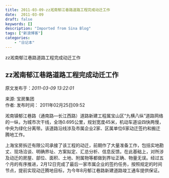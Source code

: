 ```yaml
---
title: 2011-03-09-zz淞南郁江巷路道路工程完成动迁工作
date:  2011-03-09
draft: false
keywords: []
description: "Imported from Sina Blog"
tags: ["新浪博客"]
categories: 
    - "日记本"
---
```

zz淞南郁江巷路道路工程完成动迁工作
## zz淞南郁江巷路道路工程完成动迁工作

 原文发布于：*2011-03-09 13:22:01*

 

  来源:
宝房集团    
作者:   发布时间： 2011年02月25日09:52

   
淞南镇郁江巷路（通南路&mdash;长江西路）道路新建工程属宝山区&ldquo;九横八纵&rdquo;道路网络的一纵，为城市次干线，全场0.695公里，规划宽度45米，机动车道设四快两慢，中央为绿化分离带。该道路沿线涉及市属企业2家、区属单位6家动迁签约和搬迁腾地工作。

   
上海宝房拆迁有限公司承接了该工程的动迁，前期作了大量准备工作，包括实地勘丈、现场洽谈、明确界址、方案拟定、汇总分析、信息反馈。在此基础上，对所涉及动迁的房屋、部位、面积、土地、附属物等都做到界址正确、物量无误。经过五个月的有序推进，2月12日完成了最后一家市属企业的签约任务，按照规定的时间节点，提前实现动迁腾地目标，为今年8月郁江巷路新建道路竣工通车提供保证。


